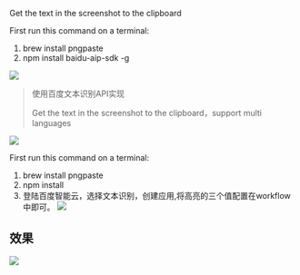Get the text in the screenshot to the clipboard

First run this command on a terminal:

1. brew install pngpaste
2. npm install baidu-aip-sdk -g


[![](https://img.shields.io/badge/version-v1.1-green)](./OCR.alfredworkflow)



<!-- more -->
> 使用百度文本识别API实现
> 
> Get the text in the screenshot to the clipboard，support multi languages



[![](https://img.shields.io/badge/version-v1.1-green)](./OCR.alfredworkflow)

First run this command on a terminal:

1. brew install pngpaste
2. npm install
3. 登陆百度智能云，选择文本识别，创建应用,将高亮的三个值配置在workflow中即可。
    ![](./screenshort.png)


## 效果


   ![](./demo.gif)

